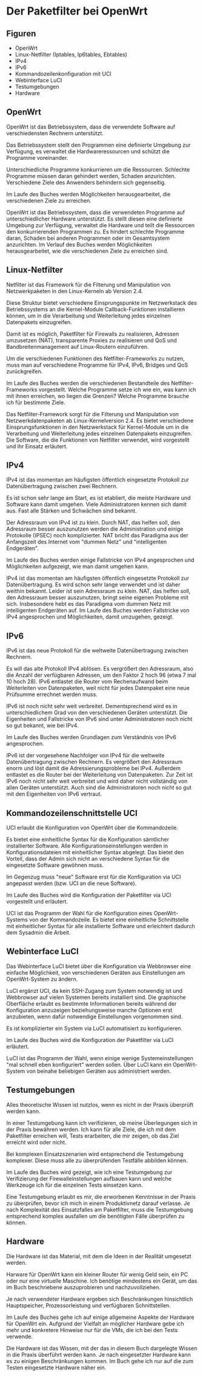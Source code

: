 
# Der Paketfilter bei OpenWrt

## Figuren

* OpenWrt
* Linux-Netfilter (Iptables, Ip6tables, Ebtables)
* IPv4
* IPv6
* Kommandozeilenkonfiguration mit UCI
* Webinterface LuCI
* Testumgebungen
* Hardware

## OpenWrt

OpenWrt ist das Betriebssystem, dass die verwendete Software auf
verschiedensten Rechnern unterstützt.

Das Betriebssystem stellt den Programmen eine definierte Umgebung zur
Verfügung, es verwaltet die Hardwareressourcen und schützt die Programme
voreinander.

Unterschiedliche Programme konkurrieren um die Ressourcen.
Schlechte Programme müssen daran gehindert werden, Schaden anzurichten.
Verschiedene Ziele des Anwenders behindern sich gegenseitig.

Im Laufe des Buches werden Möglichkeiten herausgearbeitet, die verschiedenen
Ziele zu erreichen.

OpenWrt ist das Betriebssystem, dass die verwendeten Programme auf
unterschiedlicher Hardware unterstützt.
Es stellt diesen eine definierte Umgebung zur Verfügung, verwaltet die
Hardware und teilt die Ressourcen den konkurrierenden Programmen zu.
Es hindert schlechte Programme daran, Schaden bei anderen Programmen oder im
Gesamtsystem anzurichten.
Im Verlauf des Buches werden Möglichkeiten herausgearbeitet, wie die
verschiedenen Ziele zu erreichen sind.

## Linux-Netfilter

Netfilter ist das Framework für die Filterung und Manipulation von
Netzwerkpaketen in den Linux-Kerneln ab Version 2.4.

Diese Struktur bietet verschiedene Einsprungspunkte im Netzwerkstack des
Betriebssystems an die Kernel-Module Callback-Funktionen installieren
können, um in die Verarbeitung und Weiterleitung jedes einzelnen Datenpakets
einzugreifen.

Damit ist es möglich, Paketfilter für Firewalls zu realisieren, Adressen
umzusetzen (NAT), transparente Proxies zu realisieren und QoS und
Bandbreitenmanagement auf Linux-Routern einzuführen.

Um die verschiedenen Funktionen des Netfilter-Frameworks zu nutzen, muss man
auf verschiedene Programme für IPv4, IPv6, Bridges und QoS zurückgreifen.

Im Laufe des Buches werden die verschiedenen Bestandteile des
Netfilter-Frameworks vorgestellt.
Welche Programme setze ich wie ein, was kann ich mit ihnen erreichen, wo
liegen die Grenzen?
Welche Programme brauche ich für bestimmte Ziele.

Das Netfilter-Framework sorgt für die Filterung und Manipulation von
Netzwerkdatenpaketen ab Linux-Kernelversion 2.4.
Es bietet verschiedene Einsprungsfunktionen in den Netzwerkstack für
Kernel-Module um in die Verarbeitung und Weiterleitung jedes einzelnen
Datenpakets einzugreifen.
Die Software, die die Funktionen von Netfilter verwendet, wird vorgestellt
und ihr Einsatz erläutert.

## IPv4

IPv4 ist das momentan am häufigsten öffentlich eingesetzte Protokoll zur
Datenübertragung zwischen zwei Rechnern.

Es ist schon sehr lange am Start, es ist etabliert, die meiste Hardware und
Software kann damit umgehen.
Viele Administratoren kennen sich damit aus.
Fast alle Stärken und Schwächen sind bekannt.

Der Adressraum von IPv4 ist zu klein.
Durch NAT, das helfen soll, den Adressraum besser auszunutzen werden die
Administration und einige Protokolle (IPSEC) noch komplizierter.
NAT bricht das Paradigma aus der Anfangszeit des Internet vom "dummen Netz"
und "intelligenten Endgeräten".

Im Laufe des Buches werden einige Fallstricke von IPv4 angesprochen und
Möglichkeiten aufgezeigt, wie man damit umgehen kann.

IPv4 ist das momentan am häufigsten öffentlich eingesetzte Protokoll zur
Datenübertragung.
Es wird schon sehr lange verwendet und ist daher weithin bekannt.
Leider ist sein Adressraum zu klein.
NAT, das helfen soll, den Adressraum besser auszunutzen, bringt seine
eigenen Probleme mit sich.
Insbesondere hebt es das Paradigma vom dummen Netz mit intelligenten
Endgeräten auf.
Im Laufe des Buches werden Fallstricke von IPv4 angesprochen und
Möglichkeiten, damit umzugehen, gezeigt.

## IPv6

IPv6 ist das neue Protokoll für die weltweite Datenübertragung zwischen
Rechnern.

Es will das alte Protokoll IPv4 ablösen.
Es vergrößert den Adressraum, also die Anzahl der verfügbaren Adressen, um
den Faktor 2 hoch 96 (etwa 7 mal 10 hoch 28).
IPv6 entlastet die Router vom Rechenaufwand beim Weiterleiten von
Datenpaketen, weil nicht für jedes Datenpaket eine neue Prüfsumme errechnet
werden muss.

IPv6 ist noch nicht sehr weit verbreitet.
Dementsprechend wird es in unterschiedlichem Grad von den verschiedenen
Geräten unterstützt.
Die Eigenheiten und Fallstricke von IPv6 sind unter Administratoren noch
nicht so gut bekannt, wie bei IPv4.

Im Laufe des Buches werden Grundlagen zum Verständnis von IPv6 angesprochen.

IPv6 ist der vorgesehene Nachfolger von IPv4 für die weltweite
Datenübertragung zwischen Rechnern.
Es vergrößert den Adressraum enorm und löst damit die Adressierungsprobleme
bei IPv4.
Außerdem entlastet es die Router bei der Weiterleitung von Datenpaketen.
Zur Zeit ist IPv6 noch nicht sehr weit verbreitet und wird daher nicht
vollständig von allen Geräten unterstützt.
Auch sind die Administratoren noch nicht so gut mit den Eigenheiten von IPv6
vertraut.

## Kommandozeilenschnittstelle UCI

UCI erlaubt die Konfiguration von OpenWrt über die Kommandozeile.

Es bietet eine einheitliche Syntax für die Konfiguration sämtlicher
installierter Software.
Alle Konfigurationseinstellungen werden in Konfigurationsdateien mit
einheitlicher Syntax abgelegt.
Das bietet den Vorteil, dass der Admin sich nicht an verschiedene Syntax für
die eingesetzte Software gewöhnen muss.

Im Gegenzug muss "neue" Software erst für die Konfiguration via UCI
angepasst werden (bzw. UCI an die neue Software).

Im Laufe des Buches wird die Konfiguration der Paketfilter via UCI
vorgestellt und erläutert.

UCI ist das Programm der Wahl für die Konfiguration eines OpenWrt-Systems
von der Kommandozeile.
Es bietet eine einheitliche Schnittstelle mit einheitlicher Syntax für alle
installierte Software und erleichtert dadurch dem Sysadmin die Arbeit.

## Webinterface LuCI

Das Webinterface LuCI bietet über die Konfiguration via Webbrowser eine
einfache Möglichkeit, von verschiedenen Geräten aus Einstellungen am
OpenWrt-System zu ändern.

LuCI ergänzt UCI, da kein SSH-Zugang zum System notwendig ist und Webbrowser
auf vielen Systemen bereits installiert sind.
Die graphische Oberfläche erlaubt es bestimmte Informationen bereits während
der Konfiguration anzuzeigen beziehungsweise manche Optionen erst
anzubieten, wenn dafür notwendige Einstellungen vorgenommen sind.

Es ist komplizierter ein System via LuCI automatisiert zu konfigurieren.

Im Laufe des Buches wird die Konfiguration der Paketfilter via LuCI
erläutert.

LuCI ist das Programm der Wahl, wenn einige wenige Systemeinstellungen "mal
schnell eben konfiguriert" werden sollen.
Über LuCI kann ein OpenWrt-System von beinahe beliebigen Geräten aus
administriert werden.

## Testumgebungen

Alles theoretische Wissen ist nutzlos, wenn es nicht in der Praxis überprüft
werden kann.

In einer Testumgebung kann ich verifizieren, ob meine Überlegungen sich in
der Praxis bewähren werden.
Ich kann für alle Ziele, die ich mit dem Paketfilter erreichen will, Tests
erarbeiten, die mir zeigen, ob das Ziel erreicht wird oder nicht.

Bei komplexen Einsatzszenarien wird entsprechend die Testumgebung komplexer.
Diese muss alle zu überprüfenden Testfälle abbilden können.

Im Laufe des Buches wird gezeigt, wie ich eine Testumgebung zur
Verifizierung der Firewalleinstellungen aufbauen kann und welche Werkzeuge
ich für die einzelnen Tests einsetzen kann.

Eine Testumgebung erlaubt es mir, die erworbenen Kenntnisse in der Praxis zu
überprüfen, bevor ich mich in einem Produktivnetz darauf verlasse.
Je nach Komplexität des Einsatzfalles am Paketfilter, muss die Testumgebung
entsprechend komplex ausfallen um die benötigten Fälle überprüfen zu können.

## Hardware

Die Hardware ist das Material, mit dem die Ideen in der Realität umgesetzt
werden.

Harware für OpenWrt kann ein kleiner Router für wenig Geld sein, ein PC oder
nur eine virtuelle Maschine.
Ich benötige mindestens ein Gerät, um das im Buch beschriebene
auszuprobieren und nachzuvollziehen.

Je nach verwendeter Hardware ergeben sich Beschränkungen hinsichtlich
Hauptspeicher, Prozessorleistung und verfügbaren Schnittstellen.

Im Laufe des Buches gehe ich auf einige allgemeine Aspekte der Hardware für
OpenWrt ein.
Aufgrund der Vielfalt an möglicher Hardware gebe ich mehr und konkretere
Hinweise nur für die VMs, die ich bei den Tests verwende.

Die Hardware ist das Wissen, mit der das in diesem Buch dargelegte Wissen in
die Praxis überführt werden kann.
Je nach eingesetzter Hardware kann es zu einigen Beschränkungen kommen.
Im Buch gehe ich nur auf die zum Testen eingesetzte Hardware näher ein.

